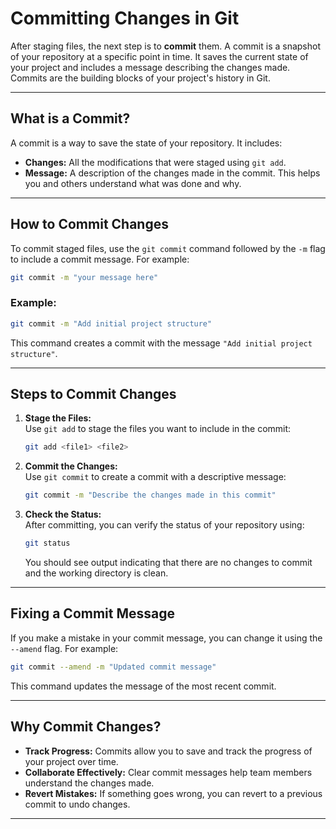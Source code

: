 # Committing Changes in Git

After staging files, the next step is to **commit** them. A commit is a snapshot of your repository at a specific point in time. It saves the current state of your project and includes a message describing the changes made. Commits are the building blocks of your project's history in Git.

---

## What is a Commit?

A commit is a way to save the state of your repository. It includes:

- **Changes:** All the modifications that were staged using `git add`.
- **Message:** A description of the changes made in the commit. This helps you and others understand what was done and why.

---

## How to Commit Changes

To commit staged files, use the `git commit` command followed by the `-m` flag to include a commit message. For example:

```bash
git commit -m "your message here"
```

### Example:

```bash
git commit -m "Add initial project structure"
```

This command creates a commit with the message `"Add initial project structure"`.

---

## Steps to Commit Changes

1. **Stage the Files:**  
   Use `git add` to stage the files you want to include in the commit:

   ```bash
   git add <file1> <file2>
   ```

2. **Commit the Changes:**  
   Use `git commit` to create a commit with a descriptive message:

   ```bash
   git commit -m "Describe the changes made in this commit"
   ```

3. **Check the Status:**  
   After committing, you can verify the status of your repository using:

   ```bash
   git status
   ```

   You should see output indicating that there are no changes to commit and the working directory is clean.

---

## Fixing a Commit Message

If you make a mistake in your commit message, you can change it using the `--amend` flag. For example:

```bash
git commit --amend -m "Updated commit message"
```

This command updates the message of the most recent commit.

---

## Why Commit Changes?

- **Track Progress:** Commits allow you to save and track the progress of your project over time.
- **Collaborate Effectively:** Clear commit messages help team members understand the changes made.
- **Revert Mistakes:** If something goes wrong, you can revert to a previous commit to undo changes.

---
